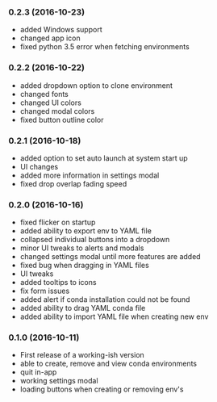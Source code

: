 ### 0.2.3 (2016-10-23)
- added Windows support
- changed app icon
- fixed python 3.5 error when fetching environments

### 0.2.2 (2016-10-22)
- added dropdown option to clone environment
- changed fonts
- changed UI colors
- changed modal colors
- fixed button outline color

### 0.2.1 (2016-10-18)
- added option to set auto launch at system start up
- UI changes
- added more information in settings modal
- fixed drop overlap fading speed

### 0.2.0 (2016-10-16)
- fixed flicker on startup
- added ability to export env to YAML file
- collapsed individual buttons into a dropdown
- minor UI tweaks to alerts and modals
- changed settings modal until more features are added
- fixed bug when dragging in YAML files
- UI tweaks  
- added tooltips to icons  
- fix form issues
- added alert if conda installation could not be found
- added ability to drag YAML conda file
- added ability to import YAML file when creating new env

### 0.1.0 (2016-10-11)
- First release of a working-ish version
- able to create, remove and view conda environments
- quit in-app
- working settings modal
- loading buttons when creating or removing env's
